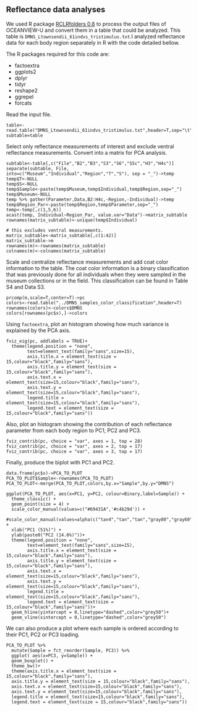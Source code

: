 ## Reflectance data analyses

We used R package [RCLRfolders 0.8](https://bobmontgomerie.wordpress.com/resources/analyzing-colours/) to process the output files of OCEANVIEW-U and convert them in a table that could be analyzed. This table is `DMNS_Ltownsendii_61indvs_tristimulus.txt`.I analyzed reflectance data for each body region separately in R with the code detailed bellow.

The R packages required for this code are:
- factoextra
- ggplots2
- dplyr
- tidyr
- reshape2
- ggrepel
- forcats

Read the input file.

```
table<-read.table("DMNS_Ltownsendii_61indvs_tristimulus.txt",header=T,sep="\t")
subtable=table
```

Select only reflectance measurements of interest and exclude ventral reflectance measurements. Convert into a matrix for PCA analysis.

```
subtable<-table[,c("File","B2","B3","S3","S6","S5c","H3","H4c")]
separate(subtable, File, into=c("Museum","Individual","Region","T","S"), sep = "_")->temp
temp$T<-NULL
temp$S<-NULL
temp$Sample<-paste(temp$Museum,temp$Individual,temp$Region,sep="_")
temp$Museum<-NULL
temp %>% gather(Parameter,Data,B2:H4c,-Region,-Individual)->temp
temp$Region_Par<-paste(temp$Region,temp$Parameter,sep="_")
temp<-temp[,c(1,5,6)]
acast(temp, Individual~Region_Par, value.var="Data")->matrix_subtable
rownames(matrix_subtable)<-unique(temp$Individual)

# this excludes ventral measurements.
matrix_subtable<-matrix_subtable[,c(1:42)]
matrix_subtable->m
rownames(m)<-rownames(matrix_subtable)
colnames(m)<-colnames(matrix_subtable)
```

Scale and centralize reflectance measurements and add coat color information to the table. The coat color information is a binary classification that was previously done for all individuals when they were sampled in the museum collections or in the field. This classification can be found in Table S4 and Data S3.

```
prcomp(m,scale=T,center=T)->pc
colors<-read.table("../DMNS_samples_color_classification",header=T)
rownames(colors)<-colors$DMNS
colors[rownames(pc$x),]->colors
```

Using `factoextra`, plot an histogram showing how much variance is explained by the PCA axis.

```
fviz_eig(pc, addlabels = TRUE)+
  theme(legend.position = "none",
        text=element_text(family="sans",size=15),
        axis.title.x = element_text(size = 15,colour="black",family="sans"),
        axis.title.y = element_text(size = 15,colour="black",family="sans"),
        axis.text.x = element_text(size=15,colour="black",family="sans"),
        axis.text.y = element_text(size=15,colour="black",family="sans"),
        legend.title = element_text(size=15,colour="black",family="sans"),
        legend.text = element_text(size = 15,colour="black",family="sans"))
```   

Also, plot an histogram showing the contribution of each reflectance parameter from each body region to PC1, PC2 and PC3.

```
fviz_contrib(pc, choice = "var", axes = 1, top = 28)
fviz_contrib(pc, choice = "var", axes = 2, top = 17)
fviz_contrib(pc, choice = "var", axes = 3, top = 17)
```

Finally, produce the biplot with PC1 and PC2.

```
data.frame(pc$x)->PCA_TO_PLOT
PCA_TO_PLOT$Sample<-rownames(PCA_TO_PLOT)
PCA_TO_PLOT<-merge(PCA_TO_PLOT,colors,by.x="Sample",by.y="DMNS")

ggplot(PCA_TO_PLOT, aes(x=PC1, y=PC2, colour=Binary,label=Sample)) +
  theme_classic() +
  geom_point(size = 4) +
  scale_color_manual(values=c("#69431A",'#c4b29d')) +
  #scale_color_manual(values=alpha(c("tan4","tan","tan","gray80","gray60","gray60"),1)) +
  xlab("PC1 (51%)") +
  ylab(paste0("PC2 (14.6%)"))+
  theme(legend.position = "none",
        text=element_text(family="sans",size=15),
        axis.title.x = element_text(size = 15,colour="black",family="sans"),
        axis.title.y = element_text(size = 15,colour="black",family="sans"),
        axis.text.x = element_text(size=15,colour="black",family="sans"),
        axis.text.y = element_text(size=15,colour="black",family="sans"),
        legend.title = element_text(size=15,colour="black",family="sans"),
        legend.text = element_text(size = 15,colour="black",family="sans"))+
  geom_hline(yintercept = 0,linetype="dashed",color="grey50")+
  geom_vline(xintercept = 0,linetype="dashed",color="grey50")
```

We can also produce a plot where each sample is ordered according to their PC1, PC2 or PC3 loading.

```
PCA_TO_PLOT %>%
  mutate(Sample = fct_reorder(Sample, PC3)) %>%
  ggplot( aes(x=PC3, y=Sample)) + 
  geom_boxplot() +
  theme_bw()+
  theme(axis.title.x = element_text(size = 15,colour="black",family="sans"),
  axis.title.y = element_text(size = 15,colour="black",family="sans"),
  axis.text.x = element_text(size=15,colour="black",family="sans"),
  axis.text.y = element_text(size=15,colour="black",family="sans"),
  legend.title = element_text(size=15,colour="black",family="sans"),
  legend.text = element_text(size = 15,colour="black",family="sans"))
```
